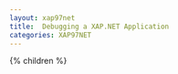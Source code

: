 ```yaml
---
layout: xap97net
title:  Debugging a XAP.NET Application
categories: XAP97NET
---
```


{% children %}
